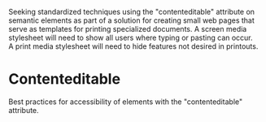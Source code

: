 Seeking standardized techniques using the "contenteditable" attribute on semantic elements as part of a solution for creating small web pages that serve as templates for printing specialized documents.
A screen media stylesheet will need to show all users where typing or pasting can occur.  
A print media stylesheet will need to hide features not desired in printouts.
  # Contenteditable
Best practices for accessibility of elements with the "contenteditable" attribute.

